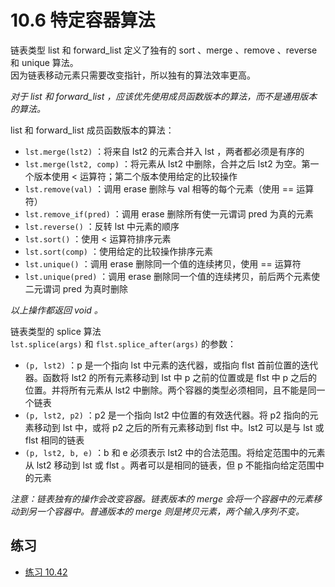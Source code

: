 # 10.6 特定容器算法

链表类型 list 和 forward_list 定义了独有的 sort 、merge 、remove 、reverse 和 unique 算法。  
因为链表移动元素只需要改变指针，所以独有的算法效率更高。

*对于 list 和 forward_list ，应该优先使用成员函数版本的算法，而不是通用版本的算法。*

list 和 forward_list 成员函数版本的算法：

* `lst.merge(lst2)` ：将来自 lst2 的元素合并入 lst ，两者都必须是有序的
* `lst.merge(lst2, comp)` ：将元素从 lst2 中删除，合并之后 lst2 为空。第一个版本使用 < 运算符；第二个版本使用给定的比较操作
* `lst.remove(val)` ：调用 erase 删除与 val 相等的每个元素（使用 == 运算符）
* `lst.remove_if(pred)` ：调用 erase 删除所有使一元谓词 pred 为真的元素
* `lst.reverse()` ：反转 lst 中元素的顺序
* `lst.sort()` ：使用 < 运算符排序元素
* `lst.sort(comp)` ：使用给定的比较操作排序元素
* `lst.unique()` ：调用 erase 删除同一个值的连续拷贝，使用 == 运算符
* `lst.unique(pred)` ：调用 erase 删除同一个值的连续拷贝，前后两个元素使二元谓词 pred 为真时删除

*以上操作都返回 void 。*

链表类型的 splice 算法  
`lst.splice(args)` 和 `flst.splice_after(args)` 的参数：

* `(p, lst2)` ：p 是一个指向 lst 中元素的迭代器，或指向 flst 首前位置的迭代器。函数将 lst2 的所有元素移动到 lst 中 p 之前的位置或是 flst 中 p 之后的位置。并将所有元素从 lst2 中删除。两个容器的类型必须相同，且不能是同一个链表
* `(p, lst2, p2)` ：p2 是一个指向 lst2 中位置的有效迭代器。将 p2 指向的元素移动到 lst 中，或将 p2 之后的所有元素移动到 flst 中。lst2 可以是与 lst 或 flst 相同的链表
* `(p, lst2, b, e)` ：b 和 e 必须表示 lst2 中的合法范围。将给定范围中的元素从 lst2 移动到 lst 或 flst 。两者可以是相同的链表，但 p 不能指向给定范围中的元素

*注意：链表独有的操作会改变容器。链表版本的 merge 会将一个容器中的元素移动到另一个容器中。普通版本的 merge 则是拷贝元素，两个输入序列不变。*

## 练习

* [练习 10.42](../src/quiz_10.42.cpp)
